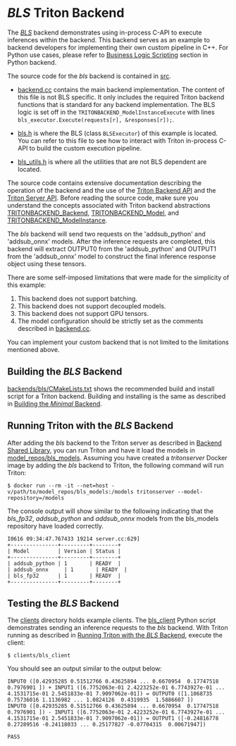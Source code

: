 <!--
# Copyright 2022-2025, NVIDIA CORPORATION & AFFILIATES. All rights reserved.
#
# Redistribution and use in source and binary forms, with or without
# modification, are permitted provided that the following conditions
# are met:
#  * Redistributions of source code must retain the above copyright
#    notice, this list of conditions and the following disclaimer.
#  * Redistributions in binary form must reproduce the above copyright
#    notice, this list of conditions and the following disclaimer in the
#    documentation and/or other materials provided with the distribution.
#  * Neither the name of NVIDIA CORPORATION nor the names of its
#    contributors may be used to endorse or promote products derived
#    from this software without specific prior written permission.
#
# THIS SOFTWARE IS PROVIDED BY THE COPYRIGHT HOLDERS ``AS IS'' AND ANY
# EXPRESS OR IMPLIED WARRANTIES, INCLUDING, BUT NOT LIMITED TO, THE
# IMPLIED WARRANTIES OF MERCHANTABILITY AND FITNESS FOR A PARTICULAR
# PURPOSE ARE DISCLAIMED.  IN NO EVENT SHALL THE COPYRIGHT OWNER OR
# CONTRIBUTORS BE LIABLE FOR ANY DIRECT, INDIRECT, INCIDENTAL, SPECIAL,
# EXEMPLARY, OR CONSEQUENTIAL DAMAGES (INCLUDING, BUT NOT LIMITED TO,
# PROCUREMENT OF SUBSTITUTE GOODS OR SERVICES; LOSS OF USE, DATA, OR
# PROFITS; OR BUSINESS INTERRUPTION) HOWEVER CAUSED AND ON ANY THEORY
# OF LIABILITY, WHETHER IN CONTRACT, STRICT LIABILITY, OR TORT
# (INCLUDING NEGLIGENCE OR OTHERWISE) ARISING IN ANY WAY OUT OF THE USE
# OF THIS SOFTWARE, EVEN IF ADVISED OF THE POSSIBILITY OF SUCH DAMAGE.
-->

# *BLS* Triton Backend

The [*BLS*](../bls) backend demonstrates using in-process C-API to
execute inferences within the backend. This backend serves as an example to
backend developers for implementing their own custom pipeline in C++.
For Python use cases, please refer to
[Business Logic Scripting](https://github.com/triton-inference-server/python_backend/blob/main/README.md#business-logic-scripting)
section in Python backend.

The source code for the *bls* backend is contained in
[src](./src).

* [backend.cc](./src/backend.cc) contains the main backend
implementation. The content of this file is not BLS specific. It only includes
the required Triton backend functions that is standard for any backend
implementation. The BLS logic is set off in the
`TRITONBACKEND_ModelInstanceExecute` with lines `bls_executor.Execute(requests[r], &responses[r]);`.

* [bls.h](./src/bls.h) is where the BLS (class `BLSExecutor`) of
this example is located. You can refer to this file to see how to interact with
Triton in-process C-API to build the custom execution pipeline.

* [bls_utils.h](./src/bls_utils.h) is where all the utilities that
are not BLS dependent are located.

The source code contains extensive documentation describing the operation of
the backend and the use of the
[Triton Backend API](../../../README.md#triton-backend-api) and the
[Triton Server API](https://github.com/triton-inference-server/server/blob/main/docs/customization_guide/inference_protocols.md#in-process-triton-server-api).
Before reading the source code, make sure you understand
the concepts associated with Triton backend abstractions
[TRITONBACKEND_Backend](../../../README.md#tritonbackend_backend),
[TRITONBACKEND_Model](../../../README.md#tritonbackend_model), and
[TRITONBACKEND_ModelInstance](../../../README.md#tritonbackend_modelinstance).

The *bls* backend will send two requests on the 'addsub_python' and 'addsub_onnx'
models. After the inference requests are completed, this backend will extract
OUTPUT0 from the 'addsub_python' and OUTPUT1 from the 'addsub_onnx' model to
construct the final inference response object using these tensors.

There are some self-imposed limitations that were made for the simplicity of
this example:
1. This backend does not support batching.
2. This backend does not support decoupled models.
3. This backend does not support GPU tensors.
4. The model configuration should be strictly set as the comments described in
[backend.cc](./src/backend.cc).

You can implement your custom backend that is not limited to the limitations
mentioned above.

## Building the *BLS* Backend

[backends/bls/CMakeLists.txt](CMakeLists.txt)
shows the recommended build and install script for a Triton
backend. Building and installing is the same as described in [Building
the *Minimal* Backend](../../README.md#building-the-minimal-backend).

## Running Triton with the *BLS* Backend

After adding the *bls* backend to the Triton server as
described in [Backend Shared
Library](../../../README.md#backend-shared-library), you can run Triton and
have it load the models in
[model_repos/bls_models](../../model_repos/bls_models). Assuming you have created a
*tritonserver* Docker image by adding the *bls* backend to Triton, the
following command will run Triton:

```
$ docker run --rm -it --net=host -v/path/to/model_repos/bls_models:/models tritonserver --model-repository=/models
```

The console output will show similar to the following indicating that
the *bls_fp32*, *addsub_python* and *addsub_onnx* models from the bls_models repository have
loaded correctly.

```
I0616 09:34:47.767433 19214 server.cc:629]
+---------------+---------+--------+
| Model         | Version | Status |
+---------------+---------+--------+
| addsub_python | 1       | READY  |
| addsub_onnx     | 1       | READY  |
| bls_fp32      | 1       | READY  |
+---------------+---------+--------+
```

## Testing the *BLS* Backend

The [clients](../../clients) directory holds example clients. The
[bls_client](../../clients/bls_client) Python script demonstrates sending an
inference requests to the *bls* backend. With Triton running as
described in [Running Triton with the *BLS* Backend](#running-triton-with-the-bls-backend),
execute the client:

```
$ clients/bls_client
```

You should see an output similar to the output below:

```
INPUT0 ([0.42935285 0.51512766 0.43625894 ... 0.6670954  0.17747518 0.7976901 ]) + INPUT1 ([6.7752063e-01 2.4223252e-01 6.7743927e-01 ... 4.1531715e-01 2.5451833e-01 7.9097062e-01]) = OUTPUT0 ([1.1068735  0.75736016 1.1136982 ... 1.0824126  0.4319935  1.5886607 ])
INPUT0 ([0.42935285 0.51512766 0.43625894 ... 0.6670954  0.17747518 0.7976901 ]) - INPUT1 ([6.7752063e-01 2.4223252e-01 6.7743927e-01 ... 4.1531715e-01 2.5451833e-01 7.9097062e-01]) = OUTPUT1 ([-0.24816778  0.27289516 -0.24118033 ... 0.25177827 -0.07704315  0.00671947])

PASS
```
